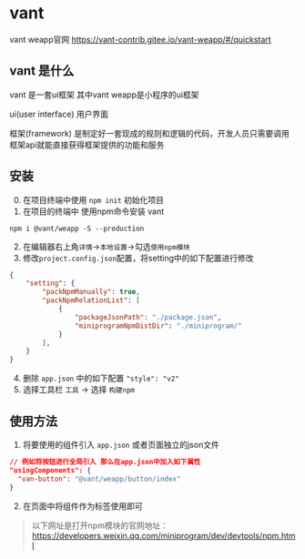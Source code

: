 # vant
vant weapp官网 https://vant-contrib.gitee.io/vant-weapp/#/quickstart


## vant 是什么
vant 是一套ui框架 其中vant weapp是小程序的ui框架

ui(user interface) 用户界面

框架(framework) 是制定好一套现成的规则和逻辑的代码，开发人员只需要调用框架api就能直接获得框架提供的功能和服务

## 安装
0. 在项目终端中使用 `npm init` 初始化项目
1. 在项目的终端中 使用npm命令安装 vant
```batch
npm i @vant/weapp -S --production
```
2. 在编辑器右上角`详情`->`本地设置`->勾选`使用npm模块`
3. 修改`project.config.json`配置，将setting中的如下配置进行修改
```json
{
    "setting": {
        "packNpmManually": true,
        "packNpmRelationList": [
            {
                "packageJsonPath": "./package.json",
                "miniprogramNpmDistDir": "./miniprogram/"
            }
        ],
    }
}
```
4. 删除 `app.json` 中的如下配置 `"style": "v2"`
5. 选择工具栏 `工具` -> 选择 `构建npm`

## 使用方法
1. 将要使用的组件引入 `app.json` 或者页面独立的json文件
```json
// 例如将按钮进行全局引入 那么在app.json中加入如下属性
"usingComponents": {
  "van-button": "@vant/weapp/button/index"
}
```
2. 在页面中将组件作为标签使用即可

> 以下网址是打开npm模块的官网地址：https://developers.weixin.qq.com/miniprogram/dev/devtools/npm.html